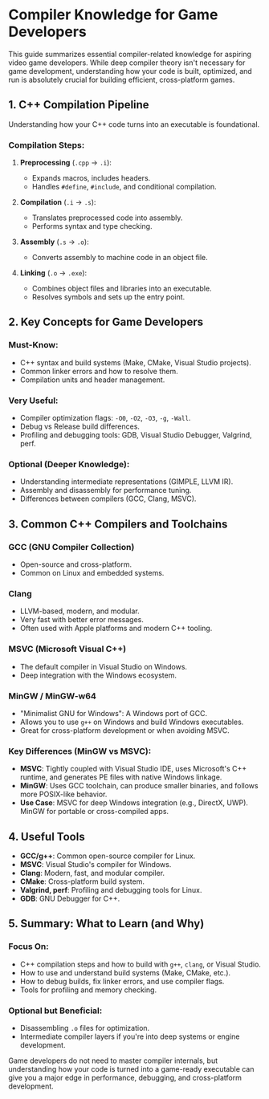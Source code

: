 # Compiler Knowledge for Game Developers

This guide summarizes essential compiler-related knowledge for aspiring video game developers. While deep compiler theory isn't necessary for game development, understanding how your code is built, optimized, and run is absolutely crucial for building efficient, cross-platform games.

## 1. C++ Compilation Pipeline

Understanding how your C++ code turns into an executable is foundational.

### Compilation Steps:

1. **Preprocessing** (`.cpp` -> `.i`):
   - Expands macros, includes headers.
   - Handles `#define`, `#include`, and conditional compilation.

2. **Compilation** (`.i` -> `.s`):
   - Translates preprocessed code into assembly.
   - Performs syntax and type checking.

3. **Assembly** (`.s` -> `.o`):
   - Converts assembly to machine code in an object file.

4. **Linking** (`.o` -> `.exe`):
   - Combines object files and libraries into an executable.
   - Resolves symbols and sets up the entry point.

## 2. Key Concepts for Game Developers

### Must-Know:
- C++ syntax and build systems (Make, CMake, Visual Studio projects).
- Common linker errors and how to resolve them.
- Compilation units and header management.

### Very Useful:
- Compiler optimization flags: `-O0`, `-O2`, `-O3`, `-g`, `-Wall`.
- Debug vs Release build differences.
- Profiling and debugging tools: GDB, Visual Studio Debugger, Valgrind, perf.

### Optional (Deeper Knowledge):
- Understanding intermediate representations (GIMPLE, LLVM IR).
- Assembly and disassembly for performance tuning.
- Differences between compilers (GCC, Clang, MSVC).

## 3. Common C++ Compilers and Toolchains

### GCC (GNU Compiler Collection)
- Open-source and cross-platform.
- Common on Linux and embedded systems.

### Clang
- LLVM-based, modern, and modular.
- Very fast with better error messages.
- Often used with Apple platforms and modern C++ tooling.

### MSVC (Microsoft Visual C++)
- The default compiler in Visual Studio on Windows.
- Deep integration with the Windows ecosystem.

### MinGW / MinGW-w64
- "Minimalist GNU for Windows": A Windows port of GCC.
- Allows you to use `g++` on Windows and build Windows executables.
- Great for cross-platform development or when avoiding MSVC.

### Key Differences (MinGW vs MSVC):
- **MSVC**: Tightly coupled with Visual Studio IDE, uses Microsoft's C++ runtime, and generates PE files with native Windows linkage.
- **MinGW**: Uses GCC toolchain, can produce smaller binaries, and follows more POSIX-like behavior.
- **Use Case**: MSVC for deep Windows integration (e.g., DirectX, UWP). MinGW for portable or cross-compiled apps.

## 4. Useful Tools

- **GCC/g++**: Common open-source compiler for Linux.
- **MSVC**: Visual Studio's compiler for Windows.
- **Clang**: Modern, fast, and modular compiler.
- **CMake**: Cross-platform build system.
- **Valgrind, perf**: Profiling and debugging tools for Linux.
- **GDB**: GNU Debugger for C++.

## 5. Summary: What to Learn (and Why)

### Focus On:
- C++ compilation steps and how to build with `g++`, `clang`, or Visual Studio.
- How to use and understand build systems (Make, CMake, etc.).
- How to debug builds, fix linker errors, and use compiler flags.
- Tools for profiling and memory checking.

### Optional but Beneficial:
- Disassembling `.o` files for optimization.
- Intermediate compiler layers if you're into deep systems or engine development.

Game developers do not need to master compiler internals, but understanding how your code is turned into a game-ready executable can give you a major edge in performance, debugging, and cross-platform development.

